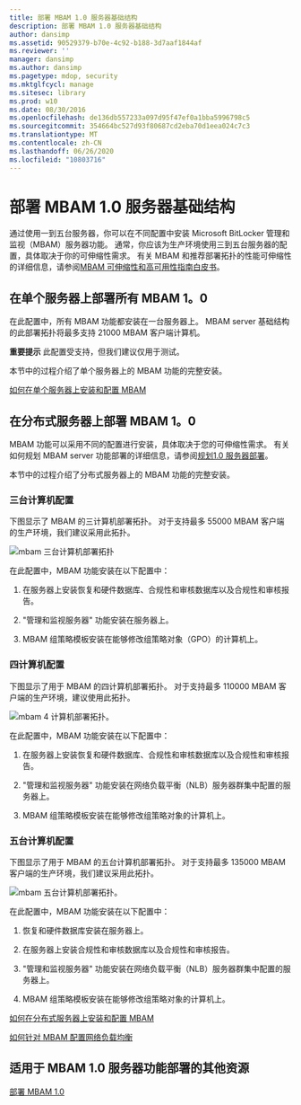 ```yaml
---
title: 部署 MBAM 1.0 服务器基础结构
description: 部署 MBAM 1.0 服务器基础结构
author: dansimp
ms.assetid: 90529379-b70e-4c92-b188-3d7aaf1844af
ms.reviewer: ''
manager: dansimp
ms.author: dansimp
ms.pagetype: mdop, security
ms.mktglfcycl: manage
ms.sitesec: library
ms.prod: w10
ms.date: 08/30/2016
ms.openlocfilehash: de136db557233a097d95f47ef0a1bba5996798c5
ms.sourcegitcommit: 354664bc527d93f80687cd2eba70d1eea024c7c3
ms.translationtype: MT
ms.contentlocale: zh-CN
ms.lasthandoff: 06/26/2020
ms.locfileid: "10803716"
---
```

# 部署 MBAM 1.0 服务器基础结构


通过使用一到五台服务器，你可以在不同配置中安装 Microsoft BitLocker 管理和监视（MBAM）服务器功能。 通常，你应该为生产环境使用三到五台服务器的配置，具体取决于你的可伸缩性需求。 有关 MBAM 和推荐部署拓扑的性能可伸缩性的详细信息，请参阅[MBAM 可伸缩性和高可用性指南白皮书](https://go.microsoft.com/fwlink/p/?LinkId=258314)。

## 在单个服务器上部署所有 MBAM 1。0


在此配置中，所有 MBAM 功能都安装在一台服务器上。 MBAM server 基础结构的此部署拓扑将最多支持 21000 MBAM 客户端计算机。

**重要提示** 此配置受支持，但我们建议仅用于测试。

 

本节中的过程介绍了单个服务器上的 MBAM 功能的完整安装。

[如何在单个服务器上安装和配置 MBAM](how-to-install-and-configure-mbam-on-a-single-server-mbam-1.md)

## 在分布式服务器上部署 MBAM 1。0


MBAM 功能可以采用不同的配置进行安装，具体取决于您的可伸缩性需求。 有关如何规划 MBAM server 功能部署的详细信息，请参阅[规划1.0 服务器部署](planning-for-mbam-10-server-deployment.md)。

本节中的过程介绍了分布式服务器上的 MBAM 功能的完整安装。

### 三台计算机配置

下图显示了 MBAM 的三计算机部署拓扑。 对于支持最多 55000 MBAM 客户端的生产环境，我们建议采用此拓扑。

![mbam 三台计算机部署拓扑](images/mbam-3-server.jpg)

在此配置中，MBAM 功能安装在以下配置中：

1.  在服务器上安装恢复和硬件数据库、合规性和审核数据库以及合规性和审核报告。

2.  "管理和监视服务器" 功能安装在服务器上。

3.  MBAM 组策略模板安装在能够修改组策略对象（GPO）的计算机上。

### 四计算机配置

下图显示了用于 MBAM 的四计算机部署拓扑。 对于支持最多 110000 MBAM 客户端的生产环境，建议使用此拓扑。

![mbam 4 计算机部署拓扑。](images/mbam-4-computer.jpg)

在此配置中，MBAM 功能安装在以下配置中：

1.  在服务器上安装恢复和硬件数据库、合规性和审核数据库以及合规性和审核报告。

2.  "管理和监视服务器" 功能安装在网络负载平衡（NLB）服务器群集中配置的服务器上。

3.  MBAM 组策略模板安装在能够修改组策略对象的计算机上。

### 五台计算机配置

下图显示了用于 MBAM 的五台计算机部署拓扑。 对于支持最多 135000 MBAM 客户端的生产环境，我们建议采用此拓扑。

![mbam 五台计算机部署拓扑。](images/mbam-5-computer.jpg)

在此配置中，MBAM 功能安装在以下配置中：

1.  恢复和硬件数据库安装在服务器上。

2.  在服务器上安装合规性和审核数据库以及合规性和审核报告。

3.  "管理和监视服务器" 功能安装在网络负载平衡（NLB）服务器群集中配置的服务器上。

4.  MBAM 组策略模板安装在能够修改组策略对象的计算机上。

[如何在分布式服务器上安装和配置 MBAM](how-to-install-and-configure-mbam-on-distributed-servers-mbam-1.md)

[如何针对 MBAM 配置网络负载均衡](how-to-configure-network-load-balancing-for-mbam.md)

## 适用于 MBAM 1.0 服务器功能部署的其他资源


[部署 MBAM 1.0](deploying-mbam-10.md)

 

 





